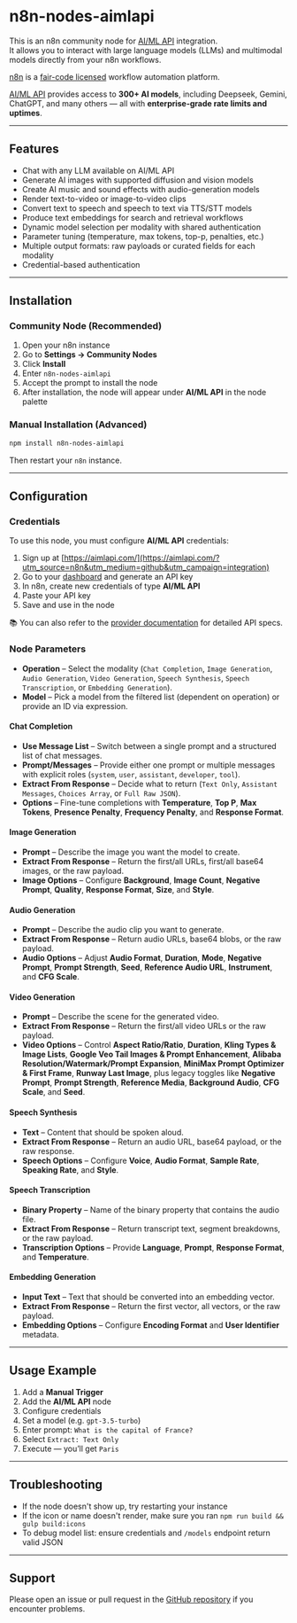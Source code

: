 # n8n-nodes-aimlapi

This is an n8n community node for [AI/ML API](https://aimlapi.com/?utm_source=n8n&utm_medium=github&utm_campaign=integration) integration.  
It allows you to interact with large language models (LLMs) and multimodal models directly from your n8n workflows.

[n8n](https://n8n.io/) is a [fair-code licensed](https://docs.n8n.io/reference/license/) workflow automation platform.

[AI/ML API](https://aimlapi.com/app/?utm_source=n8n&utm_medium=github&utm_campaign=integration) provides access to **300+ AI models**, including Deepseek, Gemini, ChatGPT, and many others — all with **enterprise-grade rate limits and uptimes**.

---

## Features

- Chat with any LLM available on AI/ML API
- Generate AI images with supported diffusion and vision models
- Create AI music and sound effects with audio-generation models
- Render text-to-video or image-to-video clips
- Convert text to speech and speech to text via TTS/STT models
- Produce text embeddings for search and retrieval workflows
- Dynamic model selection per modality with shared authentication
- Parameter tuning (temperature, max tokens, top-p, penalties, etc.)
- Multiple output formats: raw payloads or curated fields for each modality
- Credential-based authentication

---

## Installation

### Community Node (Recommended)

1. Open your n8n instance
2. Go to **Settings → Community Nodes**
3. Click **Install**
4. Enter `n8n-nodes-aimlapi`
5. Accept the prompt to install the node
6. After installation, the node will appear under **AI/ML API** in the node palette

### Manual Installation (Advanced)

```bash
npm install n8n-nodes-aimlapi
```

Then restart your `n8n` instance.

---

## Configuration

### Credentials

To use this node, you must configure **AI/ML API** credentials:

1. Sign up at [https://aimlapi.com/](https://aimlapi.com/?utm_source=n8n&utm_medium=github&utm_campaign=integration)
2. Go to your [dashboard](https://aimlapi.com/app/?utm_source=n8n&utm_medium=github&utm_campaign=integration) and generate an API key
3. In n8n, create new credentials of type **AI/ML API**
4. Paste your API key
5. Save and use in the node

📚 You can also refer to the [provider documentation](https://docs.aimlapi.com/?utm_source=n8n&utm_medium=github&utm_campaign=integration) for detailed API specs.

### Node Parameters

- **Operation** – Select the modality (`Chat Completion`, `Image Generation`, `Audio Generation`, `Video Generation`, `Speech Synthesis`, `Speech Transcription`, or `Embedding Generation`).
- **Model** – Pick a model from the filtered list (dependent on operation) or provide an ID via expression.

#### Chat Completion

- **Use Message List** – Switch between a single prompt and a structured list of chat messages.
- **Prompt/Messages** – Provide either one prompt or multiple messages with explicit roles (`system`, `user`, `assistant`, `developer`, `tool`).
- **Extract From Response** – Decide what to return (`Text Only`, `Assistant Messages`, `Choices Array`, or `Full Raw JSON`).
- **Options** – Fine-tune completions with **Temperature**, **Top P**, **Max Tokens**, **Presence Penalty**, **Frequency Penalty**, and **Response Format**.

#### Image Generation

- **Prompt** – Describe the image you want the model to create.
- **Extract From Response** – Return the first/all URLs, first/all base64 images, or the raw payload.
- **Image Options** – Configure **Background**, **Image Count**, **Negative Prompt**, **Quality**, **Response Format**, **Size**, and **Style**.

#### Audio Generation

- **Prompt** – Describe the audio clip you want to generate.
- **Extract From Response** – Return audio URLs, base64 blobs, or the raw payload.
- **Audio Options** – Adjust **Audio Format**, **Duration**, **Mode**, **Negative Prompt**, **Prompt Strength**, **Seed**, **Reference Audio URL**, **Instrument**, and **CFG Scale**.

#### Video Generation

- **Prompt** – Describe the scene for the generated video.
- **Extract From Response** – Return the first/all video URLs or the raw payload.
- **Video Options** – Control **Aspect Ratio/Ratio**, **Duration**, **Kling Types & Image Lists**, **Google Veo Tail Images & Prompt Enhancement**, **Alibaba Resolution/Watermark/Prompt Expansion**, **MiniMax Prompt Optimizer & First Frame**, **Runway Last Image**, plus legacy toggles like **Negative Prompt**, **Prompt Strength**, **Reference Media**, **Background Audio**, **CFG Scale**, and **Seed**.

#### Speech Synthesis

- **Text** – Content that should be spoken aloud.
- **Extract From Response** – Return an audio URL, base64 payload, or the raw response.
- **Speech Options** – Configure **Voice**, **Audio Format**, **Sample Rate**, **Speaking Rate**, and **Style**.

#### Speech Transcription

- **Binary Property** – Name of the binary property that contains the audio file.
- **Extract From Response** – Return transcript text, segment breakdowns, or the raw payload.
- **Transcription Options** – Provide **Language**, **Prompt**, **Response Format**, and **Temperature**.

#### Embedding Generation

- **Input Text** – Text that should be converted into an embedding vector.
- **Extract From Response** – Return the first vector, all vectors, or the raw payload.
- **Embedding Options** – Configure **Encoding Format** and **User Identifier** metadata.

---

## Usage Example

1. Add a **Manual Trigger**
2. Add the **AI/ML API** node
3. Configure credentials
4. Set a model (e.g. `gpt-3.5-turbo`)
5. Enter prompt: `What is the capital of France?`
6. Select `Extract: Text Only`
7. Execute — you’ll get `Paris`

---

## Troubleshooting

- If the node doesn't show up, try restarting your instance
- If the icon or name doesn't render, make sure you ran `npm run build && gulp build:icons`
- To debug model list: ensure credentials and `/models` endpoint return valid JSON

---

## Support

Please open an issue or pull request in the [GitHub repository](https://github.com/D1m7asis/n8n-nodes-aimlapi) if you encounter problems.
